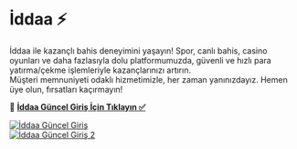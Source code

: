 # İddaa ⚡️  

İddaa ile kazançlı bahis deneyimini yaşayın! Spor, canlı bahis, casino oyunları ve daha fazlasıyla dolu platformumuzda, güvenli ve hızlı para yatırma/çekme işlemleriyle kazançlarınızı artırın.  
Müşteri memnuniyeti odaklı hizmetimizle, her zaman yanınızdayız. Hemen üye olun, fırsatları kaçırmayın!  

🔗 **[İddaa Güncel Giriş İçin Tıklayın ✅](https://heylink.me/bonussitelerii/)**  

[![İddaa Güncel Giriş](https://i.ibb.co/YjtLwQ8/cats.jpg)](https://heylink.me/bonussitelerii/)  
[![İddaa Güncel Giriş 2](https://i.ibb.co/VHdrjnQ/df.jpg)](https://heylink.me/bonussitelerii/)  
